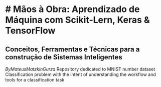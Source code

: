 # # Mãos à Obra: Aprendizado de Máquina com Scikit-Lern, Keras & TensorFlow
## Conceitos, Ferramentas e Técnicas para a construção de Sistemas Inteligentes
$By Mateus Matzkin Gurza$
Repository dedicated to MNIST number dataset Classification problem with the intent of understanding the workflow and tools for a classification task
